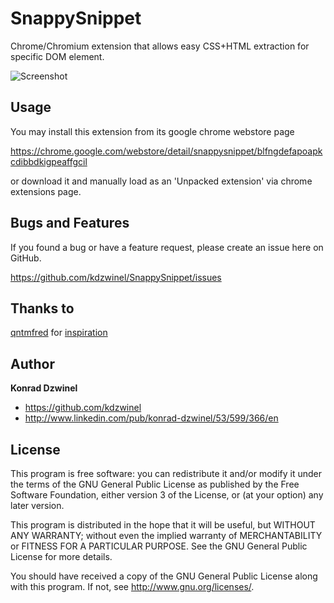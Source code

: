 SnappySnippet
======================

Chrome/Chromium extension that allows easy CSS+HTML extraction for specific DOM element.

![Screenshot](https://github.com/kdzwinel/SnappySNippet/blob/master/gfx/screenshots/2.png?raw=true)

Usage
-----

You may install this extension from its google chrome webstore page

https://chrome.google.com/webstore/detail/snappysnippet/blfngdefapoapkcdibbdkigpeaffgcil

or download it and manually load as an 'Unpacked extension' via chrome extensions page.


Bugs and Features
-----------------

If you found a bug or have a feature request, please create an issue here on GitHub.

https://github.com/kdzwinel/SnappySnippet/issues

Thanks to
------

[qntmfred](https://github.com/qntmfred) for [inspiration](http://stackoverflow.com/questions/4911338/tools-to-selectively-copy-htmlcssjs-from-existing-sites)

Author
------

**Konrad Dzwinel**

+ https://github.com/kdzwinel
+ http://www.linkedin.com/pub/konrad-dzwinel/53/599/366/en

License
-------

This program is free software: you can redistribute it and/or modify
it under the terms of the GNU General Public License as published by
the Free Software Foundation, either version 3 of the License, or
(at your option) any later version.

This program is distributed in the hope that it will be useful,
but WITHOUT ANY WARRANTY; without even the implied warranty of
MERCHANTABILITY or FITNESS FOR A PARTICULAR PURPOSE.  See the
GNU General Public License for more details.

You should have received a copy of the GNU General Public License
along with this program.  If not, see <http://www.gnu.org/licenses/>.
